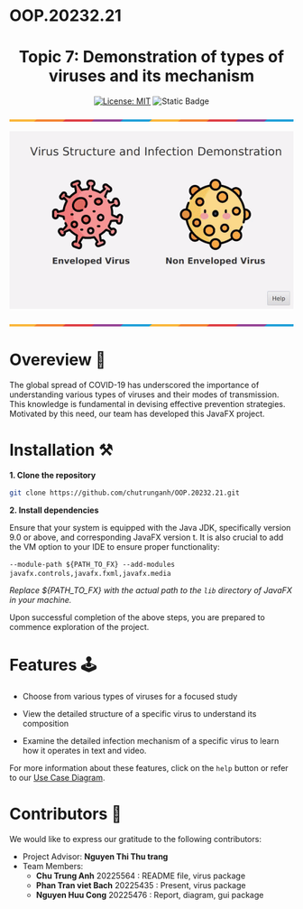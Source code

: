 # OOP.20232.21 

<div align="center">

# Topic 7: Demonstration of types of viruses and its mechanism

</div>

<div align="center">

[![License: MIT](https://img.shields.io/badge/License-MIT-yellow.svg)](https://opensource.org/licenses/MIT)
![Static Badge](https://img.shields.io/badge/GUI-javaFX-green)



<p><img src="sourcecode/application/demonstration/gui/image/ColorLine.png" alt="Not Found Image">  </p>

![demo.gif](sourcecode/application/demonstration/gui/image/demo.gif)
<p><img src="sourcecode/application/demonstration/gui/image/ColorLine.png" alt="Not Found Image">  </p>

</div>

# Overeview 📝
The global spread of COVID-19 has underscored the importance of understanding various types of viruses and their modes of transmission. This knowledge is fundamental in devising effective prevention strategies. Motivated by this need, our team has developed this JavaFX project.

# Installation ⚒️


**1. Clone the repository**
```bash
git clone https://github.com/chutrunganh/OOP.20232.21.git
```
**2. Install dependencies**

Ensure that your system is equipped with the Java JDK, specifically version 9.0 or above, and corresponding JavaFX version t. It is also crucial to add the VM option to your IDE to ensure proper functionality:
```plaintext
--module-path ${PATH_TO_FX} --add-modules javafx.controls,javafx.fxml,javafx.media
```
*Replace ${PATH_TO_FX} with the actual path to the `lib` directory of JavaFX in your machine.*

Upon successful completion of the above steps, you are prepared to commence exploration of the project.


# Features 🕹️

- Choose from various types of viruses for a focused study

- View the detailed structure of a specific virus to understand its composition

- Examine the detailed infection mechanism of a specific virus to learn how it operates in text and video.

For more information about these features, click on the `help` button or refer to our [Use Case Diagram](https://github.com/chutrunganh/OOP.20232.21/blob/master/design/Use%20case%20Diagram/usecase.png
). 


# Contributors 🤝

We would like to express our gratitude to the following contributors:

- Project Advisor: **Nguyen Thi Thu trang**
- Team Members:
    - **Chu Trung Anh** 20225564 : README file, virus package
    - **Phan Tran viet Bach** 20225435 : Present, virus package
    - **Nguyen Huu Cong** 20225476 : Report, diagram, gui package
    




